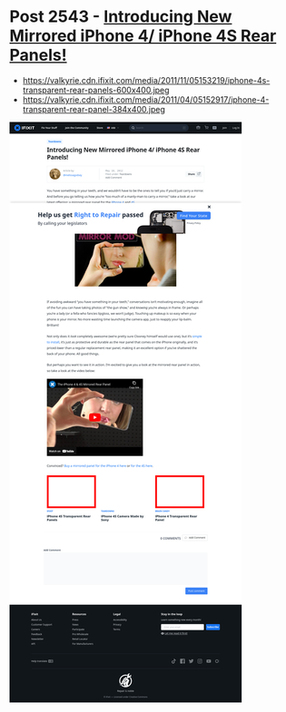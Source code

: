 # Post 2543 - [Introducing New Mirrored iPhone 4/ iPhone 4S Rear Panels!](https://www.ifixit.com/News/2543/introducing-new-mirrored-rear-iphone-44s-panels)

- https://valkyrie.cdn.ifixit.com/media/2011/11/05153219/iphone-4s-transparent-rear-panels-600x400.jpeg
- https://valkyrie.cdn.ifixit.com/media/2011/04/05152917/iphone-4-transparent-rear-panel-384x400.jpeg

![screencap](screenshots/cb6a880c-cc04-465d-8db5-64b4649a6d7a.png)
